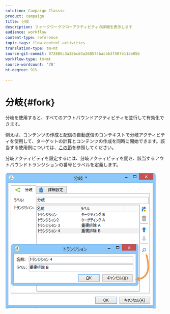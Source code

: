 ```yaml
---
solution: Campaign Classic
product: campaign
title: 分岐
description: フォークワークフローアクティビティの詳細を表示します
audience: workflow
content-type: reference
topic-tags: flow-control-activities
translation-type: tm+mt
source-git-commit: 972885c3a38bcd3a260574bacbb3f507e11ae05b
workflow-type: tm+mt
source-wordcount: '78'
ht-degree: 91%

---
```



# 分岐{#fork}

分岐を使用すると、すべてのアウトバウンドアクティビティを並行して有効化できます。

例えば、コンテンツの作成と配信の自動送信のコンテキストで分岐アクティビティを使用して、ターゲットの計算とコンテンツの作成を同時に開始できます。該当する使用例については、[この節](../../delivery/using/automating-via-workflows.md#creating-the-delivery-and-its-content)を参照してください。

分岐アクティビティを設定するには、分岐アクティビティを開き、該当するアウトバウンドトランジションの番号とラベルを定義します。

![](assets/s_user_segmentation_fork.png)

